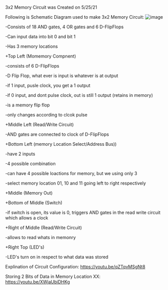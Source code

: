 3x2 Memory Circuit was Created on 5/25/21

Following is Schematic Diagram used to make 3x2 Memory Circuit:
![image](https://github.com/1Hamza-Hashmi1/3x2-Memory-Circuit/assets/146145658/2d894e65-2eb3-4558-b38f-dd59e1008fdc)

-Consists of 18 AND gates, 4 OR gates and 6 D-FlipFlops

-Can input data into bit 0 and bit 1

-Has 3 memory locations

+Top Left (Momemory Compnent)

-consists of 6 D-FlipFlops

-D Flip Flop, what ever is input is whatever is at output

  -if 1 input, pusle clock, you get a 1 output
  
  -if 0 input, and dont pulse clock, out is still 1 output (retains in memory)
  
  -is a memory flip flop
  
  -only changes according to clcok pulse

+Middle Left (Read/Write Circuit)

-AND gates are connected to clock of D-FlipFlops

+Bottom Left (memory Location Select/Address Bus))

  -have 2 inputs
  
  -4 possible combination
  
  -can have 4 possible loactions for memory, but we using only 3
  
  -select memory location 01, 10 and 11 going left to right respectively

+Middle (Memory Out)

+Bottom of Middle (Switch)

  -if switch is open, its value is 0, triggers AND gates in the read write circuit which allows a clock

+Right of Middle (Read/Write Circuit)

-allows to read whats in memonry

+Right Top (LED's)

-LED's turn on in respect to what data was stored 

Explination of Circuit Configuration: https://youtu.be/qZTqvMSgNt8

Storing 2 Bits of Data in Memory Location XX: https://youtu.be/XWjaUbiDHKg
